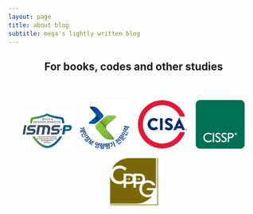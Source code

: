 ```yaml
---
layout: page
title: about blog
subtitle: mega's lightly written blog
---
```

<h2 align="center">
For books, codes and other studies
</h2>  

<br />  

<p align="center">
    <a href="" target="_blank"><img src="/img/ISMSP_badge.png" alt="ISMS-P 인증심사원" style="width: 100px;margin: 6px;"></a>
    <a href="/img/p/pia.png" target="_blank"><img src="/img/pia_badge.png" alt="개인정보 영향평가 전문인력" style="width: 100px;margin: 6px;"></a>
    <a href="/img/p/cisa.png" target="_blank"><img src="/img/cisa-cert.svg" alt="Certified Information Systems Auditor®" style="width: 100px;margin: 6px;"></a>
    <a href="/img/p/cissp.png" target="_blank"><img src="/img/isc2_cissp2.png" alt="Certified Information Systems Security Professional" style="width: 100px;margin: 6px;"></a>
    <a href="/img/p/cppg.png" target="_blank"><img src="/img/cppg_badge.png" alt="개인정보관리사" style="width: 100px;margin: 6px;"></a>
</p>

<!-- <p align="center">
<a href="https://www.buymeacoffee.com/MeganaD" target="_blank"><img src="/img/buymeabeer.png" alt="Buy Me A Beer"></a>
</p> -->

<!-- <script data-name="BMC-Widget" data-cfasync="false" src="https://cdnjs.buymeacoffee.com/1.0.0/widget.prod.min.js" data-id="MeganaD" data-description="Support me on Buy me a coffee!" data-message="" data-color="#79D6B5" data-position="Right" data-x_margin="18" data-y_margin="18"></script> -->